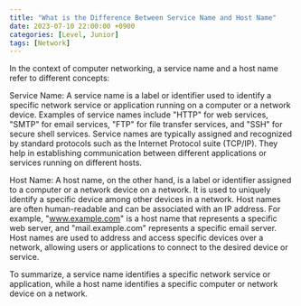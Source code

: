 ```yaml
---
title: "What is the Difference Between Service Name and Host Name"
date: 2023-07-10 22:00:00 +0900
categories: [Level, Junior]
tags: [Network]
---
```


In the context of computer networking, a service name and a host name refer to different concepts:

Service Name: A service name is a label or identifier used to identify a specific network service or application running on a computer or a network device. Examples of service names include "HTTP" for web services, "SMTP" for email services, "FTP" for file transfer services, and "SSH" for secure shell services. Service names are typically assigned and recognized by standard protocols such as the Internet Protocol suite (TCP/IP). They help in establishing communication between different applications or services running on different hosts.

Host Name: A host name, on the other hand, is a label or identifier assigned to a computer or a network device on a network. It is used to uniquely identify a specific device among other devices in a network. Host names are often human-readable and can be associated with an IP address. For example, "www.example.com" is a host name that represents a specific web server, and "mail.example.com" represents a specific email server. Host names are used to address and access specific devices over a network, allowing users or applications to connect to the desired device or service.

To summarize, a service name identifies a specific network service or application, while a host name identifies a specific computer or network device on a network.